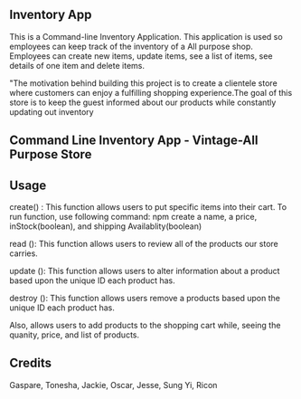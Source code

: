 ## Inventory App

This is a Command-line Inventory Application. This application is used so employees can keep track of the inventory of a All purpose shop. Employees can create new items, update items, see a list of items, see details of one item and delete items.


"The motivation behind building this project is to create a clientele store where customers can enjoy a fulfilling shopping experience.The goal of this store is to keep the guest informed about our products while constantly updating out inventory
 ## Command Line Inventory App - Vintage-All Purpose Store


## Usage

create() : This function allows users to put specific items into their cart. To run function, use following command: npm create a name, a price, inStock(boolean), and shipping Availablity(boolean)

read (): This function allows users to review all of the products our store carries.

update (): This function allows users to alter information about a product based upon the unique ID each product has.

destroy (): This function allows users remove a products based upon the unique ID each product has.

Also, allows users to add products to the shopping cart while, seeing the quanity, price, and list of products.


## Credits

Gaspare, Tonesha, Jackie, Oscar, Jesse, Sung Yi, Ricon
